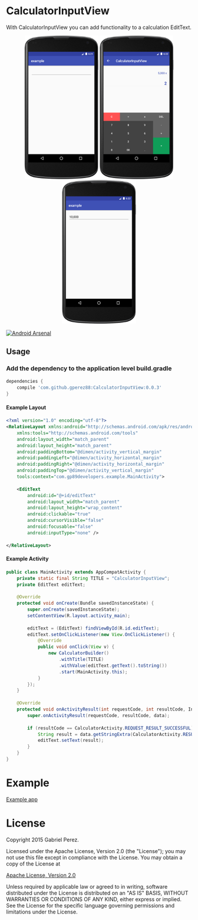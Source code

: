 # CalculatorInputView
With CalculatorInputView you can add functionality to a calculation EditText.

<p align="center">
    <img src="https://raw.githubusercontent.com/Gperez88/CalculatorInputView/master/screen/c1.png" width="200">
    <img src="https://raw.githubusercontent.com/Gperez88/CalculatorInputView/master/screen/c2.png" width="200">
    <img src="https://raw.githubusercontent.com/Gperez88/CalculatorInputView/master/screen/c3.png" width="200">
</p>

[![Android Arsenal](https://img.shields.io/badge/Android%20Arsenal-CalculatorInputView-green.svg?style=true)](https://android-arsenal.com/details/1/3059)

## Usage

### Add the dependency to the application level build.gradle
```gradle
dependencies {
    compile 'com.github.gperez88:CalculatorInputView:0.0.3'
}
```

#### Example Layout 
```xml
<?xml version="1.0" encoding="utf-8"?>
<RelativeLayout xmlns:android="http://schemas.android.com/apk/res/android"
    xmlns:tools="http://schemas.android.com/tools"
    android:layout_width="match_parent"
    android:layout_height="match_parent"
    android:paddingBottom="@dimen/activity_vertical_margin"
    android:paddingLeft="@dimen/activity_horizontal_margin"
    android:paddingRight="@dimen/activity_horizontal_margin"
    android:paddingTop="@dimen/activity_vertical_margin"
    tools:context="com.gp89developers.example.MainActivity">

    <EditText
        android:id="@+id/editText"
        android:layout_width="match_parent"
        android:layout_height="wrap_content"
        android:clickable="true"
        android:cursorVisible="false"
        android:focusable="false"
        android:inputType="none" />

</RelativeLayout>
```

#### Example Activity
```java
public class MainActivity extends AppCompatActivity {
    private static final String TITLE = "CalculatorInputView";
    private EditText editText;

    @Override
    protected void onCreate(Bundle savedInstanceState) {
        super.onCreate(savedInstanceState);
        setContentView(R.layout.activity_main);

        editText = (EditText) findViewById(R.id.editText);
        editText.setOnClickListener(new View.OnClickListener() {
            @Override
            public void onClick(View v) {
                new CalculatorBuilder()
                    .withTitle(TITLE)
                    .withValue(editText.getText().toString())
                    .start(MainActivity.this);
            }
        });
    }

    @Override
    protected void onActivityResult(int requestCode, int resultCode, Intent data) {
        super.onActivityResult(requestCode, resultCode, data);

        if (resultCode == CalculatorActivity.REQUEST_RESULT_SUCCESSFUL) {
            String result = data.getStringExtra(CalculatorActivity.RESULT);
            editText.setText(result);
        }
    }
}
```
# Example

[Example app](example)

# License

Copyright 2015 Gabriel Perez.

Licensed under the Apache License, Version 2.0 (the "License"); you may not use this file except in compliance with the License. You may obtain a copy of the License at

[Apache License, Version 2.0](https://github.com/Gperez88/CalculatorInputView/blob/master/LICENSE)

Unless required by applicable law or agreed to in writing, software distributed under the License is distributed on an "AS IS" BASIS, WITHOUT WARRANTIES OR CONDITIONS OF ANY KIND, either express or implied. See the License for the specific language governing permissions and limitations under the License.
